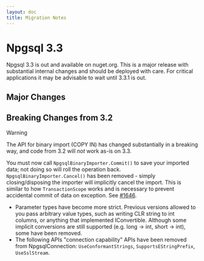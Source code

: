 ```yaml
---
layout: doc
title: Migration Notes
---
```


# Npgsql 3.3

Npgsql 3.3 is out and available on nuget.org. This is a major release with substantial internal changes and should be deployed with care. For critical applications it may be advisable to wait until 3.3.1 is out.

<TYPE HANDLING>
<ASYNC AVOIDANCE>

## Major Changes


## Breaking Changes from 3.2

> [!Warning]
> The API for binary import (COPY IN) has changed substantially in a breaking way, and code from 3.2 will *not* work as-is on 3.3.
>
> You must now call `NpgsqlBinaryImporter.Commit()` to save your imported data; not doing so will roll the operation back. `NpgsqlBinaryImporter.Cancel()` has been removed - simply closing/disposing the importer will implicitly cancel the import. This is similar to how `TransactionScope` works and is necessary to prevent accidental commit of data on exception. See [#1646](https://github.com/npgsql/npgsql/issues/1646).

* Parameter types have become more strict. Previous versions allowed to you pass arbitrary value types, such as writing CLR string to int columns, or anything that implemented IConvertible. Although some implicit conversions are still supported (e.g. long -> int, short -> int), some have been removed.
* The following APIs "connection capability" APIs have been removed from NpgsqlConnection: `UseConformantStrings`, `SupportsEStringPrefix`, `UseSslStream`.
